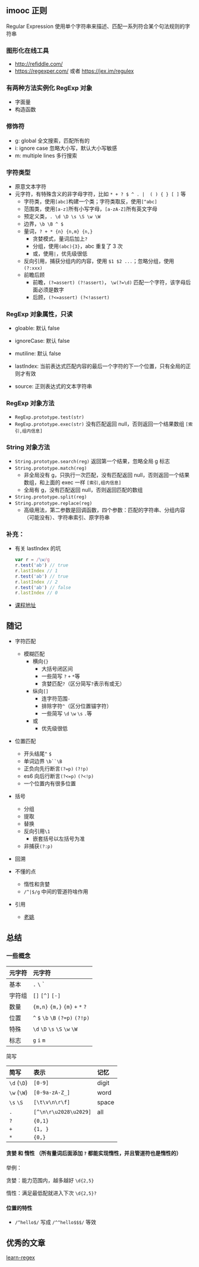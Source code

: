 ## imooc 正则

Regular Expression 使用单个字符串来描述、匹配一系列符合某个句法规则的字符串

### 图形化在线工具

- http://refiddle.com/ 
- https://regexper.com/ 或者 https://jex.im/regulex

### 有两种方法实例化 RegExp 对象

- 字面量
- 构造函数

### 修饰符

- g: global 全文搜索，匹配所有的
- i: ignore case 忽略大小写，默认大小写敏感
- m: multiple lines 多行搜索

### 字符类型

- 原意文本字符
- 元字符，有特殊含义的非字母字符，比如 `* + ? $ ^ . |  ( ) { } [ ]` 等
  - 字符类，使用`[abc]`构建一个类；字符类取反，使用`[^abc]`
  - 范围类，使用`[a-z]`所有小写字母，`[a-zA-Z]`所有英文字母
  - 预定义类，`. \d \D \s \S \w \W`
  - 边界，`\b \B ^ $ `
  - 量词，`? + * {n} {n,m} {n,}`
    - 贪婪模式，量词后加上`?`
    - 分组，使用`(abc){3}`，abc 重复了 3 次
    - 或，使用`|`，优先级很低
  - 反向引用，捕获分组内的内容，使用 `$1 $2 ...`；忽略分组，使用 `(?:xxx)`
  - 前瞻后顾
    - 前瞻，`(?=assert) (?!assert)`， `\w(?=\d)` 匹配一个字符，该字母后面必须是数字
    - 后顾，`(?<=assert) (?<!assert)`

### RegExp 对象属性，只读

- gloable: 默认 false
- ignoreCase: 默认 false
- mutiline: 默认 false

- lastIndex: 当前表达式匹配内容的最后一个字符的下一个位置，只有全局的正则才有效
- source: 正则表达式的文本字符串

### RegExp 对象方法

- `RegExp.prototype.test(str)`
- `RegExp.prototype.exec(str)` 没有匹配返回 null，否则返回一个结果数组 `[索引,组内信息]`

### String 对象方法

- `String.prototype.search(reg)` 返回第一个结果，忽略全局 g 标志
- `String.prototype.match(reg)` 
  - 非全局没有 g，只执行一次匹配，没有匹配返回 null，否则返回一个结果数组，和上面的 exec 一样 `[索引,组内信息]`
  - 全局有 g，没有匹配返回 null，否则返回匹配的数组
- `String.prototype.split(reg)` 
- `String.prototype.replace(reg)` 
  - 高级用法，第二参数是回调函数，四个参数：匹配的字符串、分组内容（可能没有）、字符串索引、原字符串

### 补充：

- 有关 lastIndex 的坑

  ```js
  var r = /\w/g
  r.test('ab') // true
  r.lastIndex // 1
  r.test('ab') // true
  r.lastIndex // 2
  r.test('ab') // false
  r.lastIndex // 0
  ```

- [课程地址](https://www.imooc.com/learn/706)

## 随记

- 字符匹配
  - 模糊匹配
    - 横向`{}`
      - 大括号闭区间
      - 一些简写 `?` `+` `*`等
      - 贪婪匹配`?`（区分简写`?`表示有或无）
    - 纵向`[]`
      - 连字符范围`-`
      - 排除字符`^`（区分位置锚字符）
      - 一些简写 `\d` `\w` `\s` `.`等
    - 或
      - 优先级很低


- 位置匹配
  - 开头结尾`^` `$`
  - 单词边界 `\b``\B` 
  - 正负向先行断言`(?=p)` `(?!p)`
  - es6 向后行断言`(?<=p)` `(?<!p)`
  - 一个位置内有很多位置

- 括号
  - 分组
  - 提取
  - 替换
  - 反向引用`\1`
    - 嵌套括号以左括号为准
  - 非捕获`(?:p)`

- 回溯


- 不懂的点
  - 惰性和贪婪
  - `/^|$/g` 中间的管道符啥作用

- 引用
  - [老姚](https://juejin.im/post/5965943ff265da6c30653879#heading-8)



## 总结

### 一些概念


| 元字符 | 元字符                            |
| :----- | :-------------------------------- |
| 基本   | `.` `\`  `|`                      |
| 字符组 | `[]` `[^]` `[-]`                  |
| 数量   | `{m,n}` `{m,}` `{m}` `+` `*` `?`               |
| 位置   | `^` `$` `\b` `\B` `(?=p)` `(?!p)` |
| 特殊   | `\d` `\D` `\s` `\S` `\w` `\W`     |
| 标志   | `g` `i` `m`                       |


简写

| 简写        | 表示                  | 记忆  |
| :---------- | :-------------------- | :---- |
| `\d` (`\D`) | `[0-9]`               | digit |
| `\w` (`\W`) | `[0-9a-zA-Z_]`          | word  |
| `\s` `\S`   | `[\t\v\n\r\f]`        | space |
| `.`         | `[^\n\r\u2028\u2029]` | all   |
| `?`         | `{0,1}`               |
| `+`         | `{1, }`               |
| `*`         | `{0,}`                |


#### 贪婪 和 惰性 （所有量词后面添加 `?` 都能实现惰性，并且管道符也是惰性的）

举例：

贪婪：能力范围内，越多越好 `\d{2,5}`

惰性：满足最低配就进入下次 `\d{2,5}?`

#### 位置的特性

- `/^hello$/` 写成 `/^^hello$$$/` 等效



## 优秀的文章

[learn-regex](https://github.com/ziishaned/learn-regex/blob/master/translations/README-cn.md)

